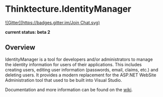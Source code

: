 Thinktecture.IdentityManager
============================
[![Gitter](https://badges.gitter.im/Join Chat.svg)](https://gitter.im/IdentityManager/Thinktecture.IdentityManager?utm_source=badge&utm_medium=badge&utm_campaign=pr-badge&utm_content=badge)

**current status: beta 2**

## Overview ##

IdentityManager is a tool for developers and/or administrators to manage the identity information for users of their applications. This includes creating users, editing user information (passwords, email, claims, etc.) and deleting users. It provides a modern replacement for the ASP.NET WebSite Administration tool that used to be built into Visual Studio.

Documentation and more information can be found on the [wiki](https://github.com/IdentityManager/Thinktecture.IdentityManager/wiki).
